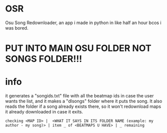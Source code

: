 # OSR
Osu Song Redownloader, an app i made in python in like half an hour bcos i was bored.


# PUT INTO MAIN OSU FOLDER NOT SONGS FOLDER!!!

# info
it generates a "songids.txt" file with all the beatmap ids in case the user wants the list, and it makes a "dlsongs" folder where it puts the song.
It also reads the folder if a song already exists there, so it won't redownload maps it already downloaded in case it exits.

```
checking <MAP ID> |  <WHAT IT SAYS IN ITS FOLDER NAME (example: my author - my song)> | item _ of <BEATMAPS U HAVE> | _ remaining
```

